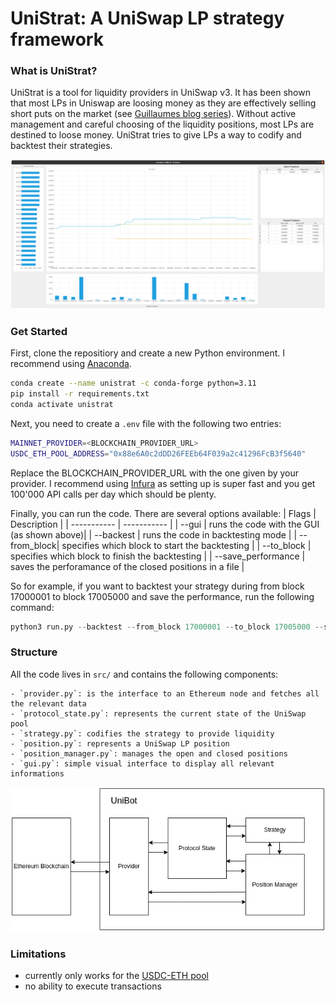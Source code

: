 # UniStrat: A UniSwap LP strategy framework

### What is UniStrat?

UniStrat is a tool for liquidity providers in UniSwap v3. It has been shown that most LPs in Uniswap are loosing money as they are effectively selling short puts on the market (see [Guillaumes blog series](https://lambert-guillaume.medium.com/uniswap-v3-lp-tokens-as-perpetual-put-and-call-options-5b66219db827)).
Without active management and careful choosing of the liquidity positions, most LPs are destined to loose money. UniStrat tries to give LPs a way to codify and backtest their strategies.

![GUI](./gui.png)

### Get Started

First, clone the repositiory and create a new Python environment. I recommend using [Anaconda](https://www.anaconda.com/).
```bash
conda create --name unistrat -c conda-forge python=3.11
pip install -r requirements.txt
conda activate unistrat
```

Next, you need to create a `.env` file with the following two entries:
```bash
MAINNET_PROVIDER=<BLOCKCHAIN_PROVIDER_URL>
USDC_ETH_POOL_ADDRESS="0x88e6A0c2dDD26FEEb64F039a2c41296FcB3f5640"

```
Replace the BLOCKCHAIN_PROVIDER_URL with the one given by your provider. I recommend using [Infura](https://www.infura.io/) as setting up is super fast and you get 100'000 API calls per day which should be plenty.

Finally, you can run the code. There are several options available:
| Flags      | Description |
| ----------- | ----------- |
| --gui       | runs the code with the GUI (as shown above)|
| --backest   | runs the code in backtesting mode |
| --from_block| specifies which block to start the backtesting |
| --to_block  | specifies which block to finish the backtesting |
| --save_performance  | saves the perforamance of the closed positions in a file |

So for example, if you want to backtest your strategy during from block 17000001 to block 17005000 and save the performance, run the following command:
```python
python3 run.py --backtest --from_block 17000001 --to_block 17005000 --save_performance performance_17000001_17005000
```

### Structure

All the code lives in `src/` and contains the following components:

    - `provider.py`: is the interface to an Ethereum node and fetches all the relevant data
    - `protocol_state.py`: represents the current state of the UniSwap pool
    - `strategy.py`: codifies the strategy to provide liquidity
    - `position.py`: represents a UniSwap LP position
    - `position_manager.py`: manages the open and closed positions
    - `gui.py`: simple visual interface to display all relevant informations


![Structure](./structure.png)

### Limitations

- currently only works for the [USDC-ETH pool](https://etherscan.io/address/0x88e6a0c2ddd26feeb64f039a2c41296fcb3f5640#events)
- no ability to execute transactions
